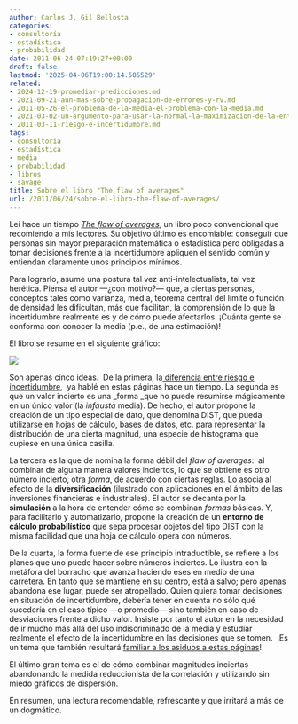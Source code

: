 ```yaml
---
author: Carlos J. Gil Bellosta
categories:
- consultoría
- estadística
- probabilidad
date: 2011-06-24 07:19:27+00:00
draft: false
lastmod: '2025-04-06T19:00:14.505529'
related:
- 2024-12-19-promediar-predicciones.md
- 2021-09-21-aun-mas-sobre-propagacion-de-errores-y-rv.md
- 2011-05-26-el-problema-de-la-media-el-problema-con-la-media.md
- 2021-03-02-un-argumento-para-usar-la-normal-la-maximizacion-de-la-entropia.md
- 2011-03-11-riesgo-e-incertidumbre.md
tags:
- consultoría
- estadística
- media
- probabilidad
- libros
- savage
title: Sobre el libro "The flaw of averages"
url: /2011/06/24/sobre-el-libro-the-flaw-of-averages/
---
```


Leí hace un tiempo [_The flaw of averages_](http://www.flawofaverages.com/), un libro poco convencional que recomiendo a mis lectores. Su objetivo último es encomiable: conseguir que personas sin mayor preparación matemática o estadística pero obligadas a tomar decisiones frente a la incertidumbre apliquen el sentido común y entiendan claramente unos principios mínimos.

Para lograrlo, asume una postura tal vez anti-intelectualista, tal vez herética. Piensa el autor —¿con motivo?— que, a ciertas personas, conceptos tales como varianza, media, teorema central del límite o función de densidad les dificultan, más que facilitan, la comprensión de lo que la incertidumbre realmente es y de cómo puede afectarlos. ¡Cuánta gente se conforma con conocer la media (p.e., de una estimación)!

El libro se resume en el siguiente gráfico:

[![](/wp-uploads/2011/06/summary_flaw_averages.png#center)
](/wp-uploads/2011/06/summary_flaw_averages.png#center)

Son apenas cinco ideas.  De la primera, la[ diferencia entre riesgo e incertidumbre](http://www.datanalytics.com/2011/03/11/riesgo-e-incertidumbre/),  ya hablé en estas páginas hace un tiempo. La segunda es que un valor incierto es una _forma _que no puede resumirse mágicamente en un único valor (la _infausta_ media). De hecho, el autor propone la creación de un tipo especial de dato, que denomina DIST, que pueda utilizarse en hojas de cálculo, bases de datos, etc. para representar la distribución de una cierta magnitud, una especie de histograma que cupiese en una única casilla.

La tercera es la que de nomina la forma débil del _flaw of averages_:  al combinar de alguna manera valores inciertos, lo que se obtiene es otro número incierto, otra _forma_, de acuerdo con ciertas reglas. Lo asocia al efecto de la **diversificación** (ilustrado con aplicaciones en el ámbito de las inversiones financieras e industriales). El autor se decanta por la **simulación** a la hora de entender cómo se combinan _formas_ básicas. Y, para facilitarlo y automatizarlo, propone la creación de un **entorno de cálculo probabilístico** que sepa procesar objetos del tipo DIST con la misma facilidad que una hoja de cálculo opera con números.

De la cuarta, la forma fuerte de ese principio intraductible, se refiere a los planes que uno puede hacer sobre números inciertos. Lo ilustra con la metáfora del borracho que avanza haciendo eses en medio de una carretera. En tanto que se mantiene en su centro, está a salvo; pero apenas abandona ese lugar, puede ser atropellado. Quien quiera tomar decisiones en situación de incertidumbre, debería tener en cuenta no sólo qué sucedería en el caso típico —o promedio— sino también en caso de desviaciones frente a dicho valor. Insiste por tanto el autor en la necesidad de ir mucho más allá del uso indiscriminado de la media y estudiar realmente el efecto de la incertidumbre en las decisiones que se tomen.  ¡Es un tema que también resultará [familiar a los asiduos a estas páginas](http://www.datanalytics.com/2011/05/26/el-problema-de-la-media-el-problema-con-la-media/)!

El último gran tema es el de cómo combinar magnitudes inciertas abandonando la medida reduccionista de la correlación y utilizando sin miedo gráficos de dispersión.

En resumen, una lectura recomendable, refrescante y que irritará a más de un dogmático.